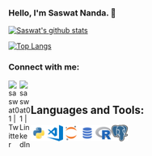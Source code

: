 ### Hello, I'm Saswat Nanda. 👋

[![Saswat's github stats](https://github-readme-stats.vercel.app/api?username=saswat01&show_icons=true&theme=vue-dark)](https://github.com/saswat01/github-readme-stats)

[![Top Langs](https://github-readme-stats.vercel.app/api/top-langs/?username=saswat01&theme=vue-dark)](https://github.com/saswat01/github-readme-stats)

### Connect with me:

[<img align="left" alt="saswat01 | Twitter" width="22px" src="https://cdn.jsdelivr.net/npm/simple-icons@v3/icons/twitter.svg" />][twitter]
[<img align="left" alt="saswat01 | LinkedIn" width="22px" src="https://cdn.jsdelivr.net/npm/simple-icons@v3/icons/linkedin.svg" />][linkedin] 
<br />

## Languages and Tools:
<img align="left" width="32px" src="https://raw.githubusercontent.com/github/explore/80688e429a7d4ef2fca1e82350fe8e3517d3494d/topics/python/python.png" />  <img align="left" width="32px" src="https://raw.githubusercontent.com/github/explore/80688e429a7d4ef2fca1e82350fe8e3517d3494d/topics/visual-studio-code/visual-studio-code.png" /> <img align="left" width="32px" src="https://raw.githubusercontent.com/github/explore/80688e429a7d4ef2fca1e82350fe8e3517d3494d/topics/jupyter-notebook/jupyter-notebook.png" /> <img align="left" width="32px" src="https://raw.githubusercontent.com/github/explore/80688e429a7d4ef2fca1e82350fe8e3517d3494d/topics/sql/sql.png" /> <img align="left" width="32px" src="https://raw.githubusercontent.com/github/explore/80688e429a7d4ef2fca1e82350fe8e3517d3494d/topics/r/r.png" /> <img align="left" width="32px" src="https://raw.githubusercontent.com/github/explore/80688e429a7d4ef2fca1e82350fe8e3517d3494d/topics/postgresql/postgresql.png" />  

[twitter]: https://twitter.com/sass_nanda
[linkedin]: https://www.linkedin.com/in/saswat-nanda-2597a5135/
